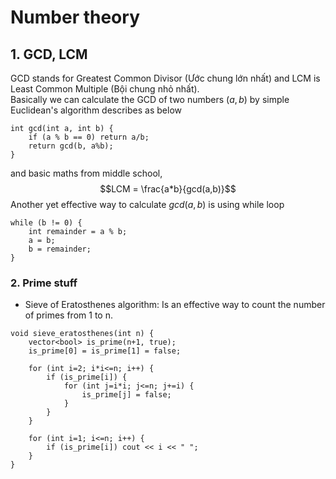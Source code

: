 # Number theory

## 1. GCD, LCM
GCD stands for Greatest Common Divisor (Ước chung lớn nhất) and LCM is Least Common Multiple (Bội chung nhỏ nhất).<br>
Basically we can calculate the GCD of two numbers $(a,b)$ by simple Euclidean's algorithm describes as below
```
int gcd(int a, int b) {
    if (a % b == 0) return a/b;
    return gcd(b, a%b);
}
``` 
and basic maths from middle school, $$LCM = \frac{a*b}{gcd(a,b)}$$
Another yet effective way to calculate $gcd(a,b)$ is using while loop

```
while (b != 0) {
    int remainder = a % b;
    a = b;
    b = remainder;
}
```

### 2. Prime stuff
- Sieve of Eratosthenes algorithm:
Is an effective way to count the number of primes from 1 to n.
```
void sieve_eratosthenes(int n) {
    vector<bool> is_prime(n+1, true);
    is_prime[0] = is_prime[1] = false;

    for (int i=2; i*i<=n; i++) {
        if (is_prime[i]) {
            for (int j=i*i; j<=n; j+=i) {
                is_prime[j] = false;
            }
        }
    }

    for (int i=1; i<=n; i++) {
        if (is_prime[i]) cout << i << " ";
    }
}
```
